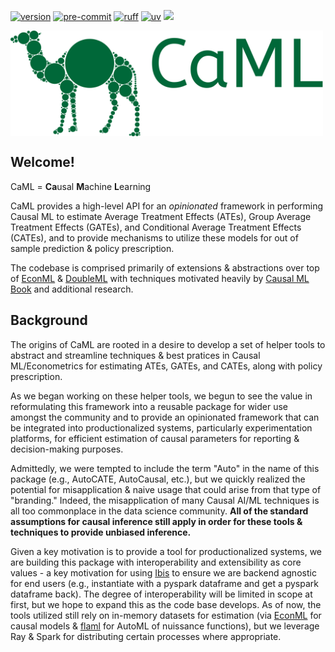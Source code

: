 [![version](https://img.shields.io/pypi/v/caml.svg)](https://pypi.python.org/pypi/caml)
[![pre-commit](https://img.shields.io/badge/pre--commit-enabled-brightgreen?logo=pre-commit&logoColor=white)](https://github.com/pre-commit/pre-commit)
[![ruff](https://img.shields.io/endpoint?url=https://raw.githubusercontent.com/astral-sh/ruff/main/assets/badge/v2.json)](https://github.com/astral-sh/ruff)
[![uv](https://img.shields.io/endpoint?url=https://raw.githubusercontent.com/astral-sh/uv/main/assets/badge/v0.json)](https://github.com/astral-sh/uv)
![](https://img.shields.io/badge/Lifecycle-Experimental-blue?style=flat)

<img src="https://raw.githubusercontent.com/jakepenzak/caml/main/docs/assets/main_logo.svg" align="center" alt="CaML Logo" height="auto" width=500px/>

## Welcome!

CaML = **Ca**usal **M**achine **L**earning

CaML provides a high-level API for an *opinionated* framework in performing Causal ML to estimate Average Treatment Effects (ATEs), Group Average Treatment Effects (GATEs), and Conditional Average Treatment Effects (CATEs), and to provide mechanisms to utilize these models for out of sample prediction & policy prescription.

The codebase is comprised primarily of extensions & abstractions over top of [EconML](https://github.com/py-why/EconML) & [DoubleML](https://docs.doubleml.org/stable/api/generated/doubleml.datasets.make_confounded_irm_data.html#doubleml.datasets.make_confounded_irm_data) with techniques motivated heavily by [Causal ML Book](https://causalml-book.org/) and additional research.

## Background
The origins of CaML are rooted in a desire to develop a set of helper tools to abstract and streamline techniques & best pratices in Causal ML/Econometrics for estimating ATEs, GATEs, and CATEs, along with policy prescription.

As we began working on these helper tools, we begun to see the value in reformulating this framework into a reusable package for wider use amongst the community and to provide an opinionated framework that can be integrated into productionalized systems, particularly experimentation platforms, for efficient estimation of causal parameters for reporting & decision-making purposes.

Admittedly, we were tempted to include the term "Auto" in the name of this package (e.g., AutoCATE, AutoCausal, etc.), but we quickly realized the potential for misapplication & naive usage that could arise from that type of "branding." Indeed, the misapplication of many Causal AI/ML techniques is all too commonplace in the data science community. **All of the standard assumptions for causal inference still apply in order for these tools & techniques to provide unbiased inference.**

Given a key motivation is to provide a tool for productionalized systems, we are building this package with interoperability and extensibility as core values - a key motivation for using [Ibis](https://ibis-project.org/) to ensure we are backend agnostic for end users (e.g., instantiate with a pyspark dataframe and get a pyspark dataframe back). The degree of interoperability will be limited in scope at first, but we hope to expand this as the code base develops. As of now, the tools utilized still rely on in-memory datasets for estimation (via [EconML](https://github.com/py-why/EconML) for causal models & [flaml](https://microsoft.github.io/FLAML/) for AutoML of nuissance functions), but we leverage Ray & Spark for distributing certain processes where appropriate.
